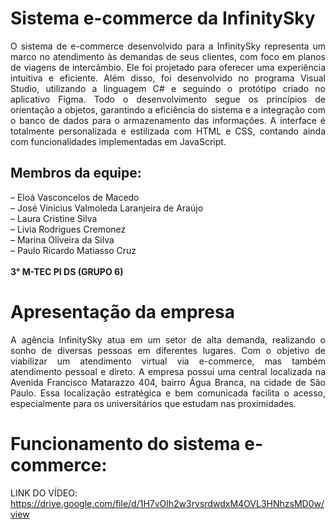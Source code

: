 # Sistema e-commerce da InfinitySky
<p align="justify"> O sistema de e-commerce desenvolvido para a InfinitySky representa um marco no atendimento às demandas de seus clientes, com foco em planos de viagens de intercâmbio. Ele foi projetado para oferecer uma experiência intuitiva e eficiente.
Além disso, foi desenvolvido no programa Visual Studio, utilizando a linguagem C# e seguindo o protótipo criado no aplicativo Figma. Todo o desenvolvimento segue os princípios de orientação a objetos, garantindo a eficiência do sistema e a integração com o banco de dados para o armazenamento das informações. A interface é totalmente personalizada e estilizada com HTML e CSS, contando ainda com funcionalidades implementadas em JavaScript.
</p>

## Membros da equipe: 
– Eloá Vasconcelos de Macedo
<br>
– José Vinicius Valmoleda Laranjeira de Araújo
<br>
– Laura Cristine Silva
<br>
– Livia Rodrigues Cremonez
<br>
– Marina Oliveira da Silva
<br>
– Paulo Ricardo Matiasso Cruz
<br>
<br>
**3° M-TEC PI DS (GRUPO 6)**

# Apresentação da empresa

<p align="justify"> A agência InfinitySky atua em um setor de alta demanda, realizando o sonho de diversas pessoas em diferentes lugares. Com o objetivo de viabilizar um atendimento virtual via e-commerce, mas também atendimento pessoal e direto. A empresa possui uma central localizada na Avenida Francisco Matarazzo 404, bairro Água Branca, na cidade de São Paulo. Essa localização estratégica e bem comunicada facilita o acesso, especialmente para os universitários que estudam nas proximidades.</p>

# Funcionamento do sistema e-commerce:
LINK DO VÍDEO: https://drive.google.com/file/d/1H7vOlh2w3rvsrdwdxM4OVL3HNhzsMD0w/view
